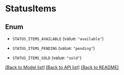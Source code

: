 # StatusItems

## Enum


* `STATUS_ITEMS_AVAILABLE` (value: `"available"`)

* `STATUS_ITEMS_PENDING` (value: `"pending"`)

* `STATUS_ITEMS_SOLD` (value: `"sold"`)


[[Back to Model list]](../README.md#documentation-for-models) [[Back to API list]](../README.md#documentation-for-api-endpoints) [[Back to README]](../README.md)


